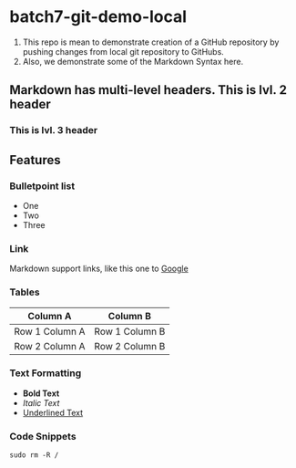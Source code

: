 # batch7-git-demo-local

1. This repo is mean to demonstrate creation of a GitHub repository by pushing changes from local git repository to GitHubs.
2. Also, we demonstrate some of the Markdown Syntax here.

## Markdown has multi-level headers. This is lvl. 2 header
### This is lvl. 3 header

## Features

### Bulletpoint list

* One
* Two
* Three

### Link

Markdown support links, like this one to [Google](https://google.com)

### Tables

| Column A       | Column B       |
|----------------|----------------|
| Row 1 Column A | Row 1 Column B |
| Row 2 Column A | Row 2 Column B |

### Text Formatting

* <b>Bold Text</b>
* <i>Italic Text</i>
* <u>Underlined Text</u>

### Code Snippets
`sudo rm -R /`
